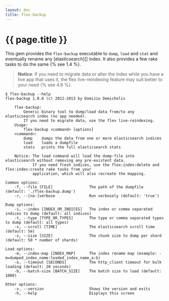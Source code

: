 ```yaml
---
layout: doc
title: flex-backup
---
```


# {{ page.title }}

This gem provides the `flex-backup` executable  to `dump`, `load` and `stat` and eventually rename any [elasticsearch][] index. It also provides a few rake tasks to do the same {% see 1.4 %}.

> __Notice__: If you need to migrate data or alter the index while you have a live app that uses it, the flex live-reindexing feature may suit better to your need {% see 4.6 %}.

    $ flex-backup --help
    flex-backup 1.0.0 (c) 2012-2013 by Domizio Demichelis

        flex-backup:
            Generic binary tool to dump/load data from/to any elasticsearch index (no app needed).
            If you need to migrate data, use the flex live-reindexing.
        Usage:
            flex-backup <command> [options]
        <command>:
            dump    dumps the data from one or more elasticsearch indices
            load    loads a dumpfile
            stats   prints the full elasticsearch stats

        Notice: The load command will load the dump-file into elasticsearch without removing any pre-existent data.
                If you need fresh indices, use the flex:index:delete and flex:index:create rake tasks from your
                application, which will also recreate the mapping.

    Common options:
        -f, --file [FILE]                The path of the dumpfile (default: './flex-backup.dump')
        -r, --[no-]verbose               Run verbosely (default: 'true')

    Dump options:
        -i, --index [INDEX_OR_INDICES]   The index or comma separated indices to dump (default: all indices)
        -t, --type [TYPE_OR_TYPES]       The type or comma separated types to dump (default: all types)
        -s, --scroll [TIME]              The elasticsearch scroll time (default: 5m)
        -z, --size [SIZE]                The chunk size to dump per shard (default: 50 * number of shards)

    Load options:
        -m, --index-map [INDEX_MAP]      The index rename map (example: -m=dumped_index_name:loaded_index_name,a:b)
        -o, --timeout [SECONDS]          The http_client timeout for bulk loading (default: 20 seconds)
        -b, --batch-size [BATCH_SIZE]    The batch size to load (default: 1000)

    Other options:
        -v, --version                    Shows the version and exits
        -h, --help                       Displays this screen
